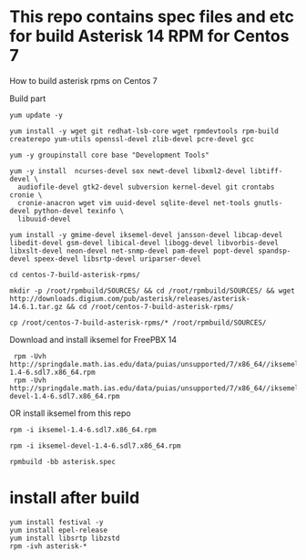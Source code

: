 # This repo contains spec files and etc for build Asterisk 14 RPM for Centos 7
How to build asterisk rpms on Centos 7

Build part
```
yum update -y
```
```
yum install -y wget git redhat-lsb-core wget rpmdevtools rpm-build createrepo yum-utils openssl-devel zlib-devel pcre-devel gcc
```
```
yum -y groupinstall core base "Development Tools"
```
```
yum -y install  ncurses-devel sox newt-devel libxml2-devel libtiff-devel \
  audiofile-devel gtk2-devel subversion kernel-devel git crontabs cronie \
  cronie-anacron wget vim uuid-devel sqlite-devel net-tools gnutls-devel python-devel texinfo \
  libuuid-devel
```
```
yum install -y gmime-devel iksemel-devel jansson-devel libcap-devel libedit-devel gsm-devel libical-devel libogg-devel libvorbis-devel libxslt-devel neon-devel net-snmp-devel pam-devel popt-devel spandsp-devel speex-devel libsrtp-devel uriparser-devel
```
```
cd centos-7-build-asterisk-rpms/
```
```
mkdir -p /root/rpmbuild/SOURCES/ && cd /root/rpmbuild/SOURCES/ && wget http://downloads.digium.com/pub/asterisk/releases/asterisk-14.6.1.tar.gz && cd /root/centos-7-build-asterisk-rpms/
```
```
cp /root/centos-7-build-asterisk-rpms/* /root/rpmbuild/SOURCES/
```
Download and install iksemel for FreePBX 14
```
 rpm -Uvh http://springdale.math.ias.edu/data/puias/unsupported/7/x86_64//iksemel-1.4-6.sdl7.x86_64.rpm
 rpm -Uvh http://springdale.math.ias.edu/data/puias/unsupported/7/x86_64//iksemel-devel-1.4-6.sdl7.x86_64.rpm
```
OR install iksemel from this repo
```
rpm -i iksemel-1.4-6.sdl7.x86_64.rpm

rpm -i iksemel-devel-1.4-6.sdl7.x86_64.rpm
```
```
rpmbuild -bb asterisk.spec
```

# install after build
```
yum install festival -y
yum install epel-release 
yum install libsrtp libzstd
rpm -ivh asterisk-*
```
